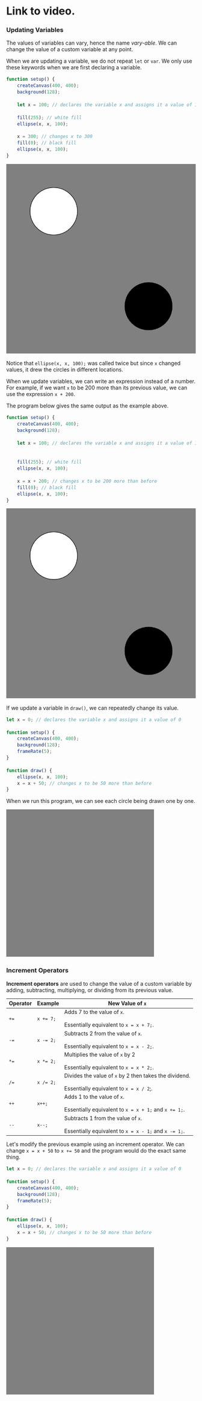 # Link to video.

### Updating Variables

The values of variables can vary, hence the name *vary-able*. We can change the value of a custom variable at any point.

When we are updating a variable, we do not repeat `let` or `var`. We only use these keywords when we are first declaring a variable.

```javascript
function setup() {
    createCanvas(400, 400);
    background(128);

    let x = 100; // declares the variable x and assigns it a value of 100

    fill(255); // white fill
    ellipse(x, x, 100); 

    x = 300; // changes x to 300
    fill(0); // black fill
    ellipse(x, x, 100); 
}
```

![](../../Images/circles_1_.png)

Notice that `ellipse(x, x, 100);` was called twice but since `x` changed values, it drew the circles in different locations.

When we update variables, we can write an expression instead of a number. For example, if we want `x` to be 200 more than its previous value, we can use the expression `x + 200`.

The program below gives the same output as the example above.

```javascript
function setup() {
    createCanvas(400, 400);
    background(128);

    let x = 100; // declares the variable x and assigns it a value of 100


    fill(255); // white fill
    ellipse(x, x, 100); 

    x = x + 200; // changes x to be 200 more than before
    fill(0); // black fill
    ellipse(x, x, 100); 
}
```

![](../../Images/circles_1_.png)

If we update a variable in `draw()`, we can repeatedly change its value.

```javascript
let x = 0; // declares the variable x and assigns it a value of 0

function setup() {
    createCanvas(400, 400);
    background(128);
    frameRate(5);
}

function draw() {
    ellipse(x, x, 100); 
    x = x + 50; // changes x to be 50 more than before
}
```

When we run this program, we can see each circle being drawn one by one.

![](../../Images/circles_1.gif)


### Increment Operators

**Increment operators** are used to change the value of a custom variable by adding, subtracting, multiplying, or dividing from its previous value.

| Operator | Example | New Value of `x`|
| -- | -- | -- |
| `+=` | `x += 7;` | Adds 7 to the value of `x`.<br><br/>Essentially equivalent to `x = x + 7;`. |
| `-=` | `x -= 2;` | Subtracts 2 from the value of `x`.<br><br/>Essentially equivalent to `x = x - 2;`. |
| `*=` | `x *= 2;` | Multiplies the value of `x` by 2<br><br/> Essentially equivalent to `x = x * 2;`. |
| `/=` | `x /= 2;` | Divides the value of `x` by 2 then takes the dividend.<br><br/>Essentially equivalent to `x = x / 2`;. |
| `++` | `x++;` | Adds 1 to the value of `x`.<br><br/>Essentially equivalent to `x = x + 1;` and `x += 1;`. |
| `--` | `x--;` | Subtracts 1 from the value of `x`.<br><br/>Essentially equivalent to `x = x - 1;` and `x -= 1;`. |

Let's modify the previous example using an increment operator. We can change `x = x + 50` to `x += 50` and the program would do the exact same thing. 

```javascript
let x = 0; // declares the variable x and assigns it a value of 0

function setup() {
    createCanvas(400, 400);
    background(128);
    frameRate(5);
}

function draw() {
    ellipse(x, x, 100); 
    x = x + 50; // changes x to be 50 more than before
}
```

![](../../Images/circles_1.gif)
